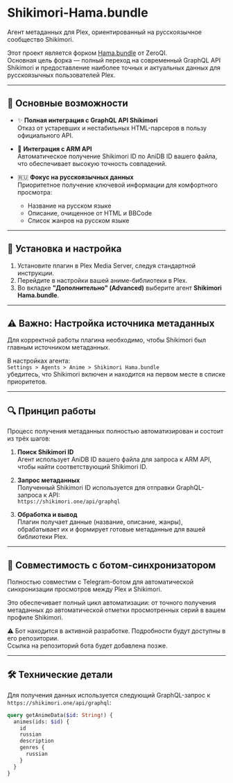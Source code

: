 # Shikimori-Hama.bundle

Агент метаданных для Plex, ориентированный на русскоязычное сообщество Shikimori.

Этот проект является форком [Hama.bundle](https://github.com/ZeroQI/Hama.bundle) от ZeroQI.  
Основная цель форка — полный переход на современный GraphQL API Shikimori и предоставление наиболее точных и актуальных данных для русскоязычных пользователей Plex.

---

## 🚀 Основные возможности

- ✨ **Полная интеграция с GraphQL API Shikimori**  
  Отказ от устаревших и нестабильных HTML-парсеров в пользу официального API.

- 🔗 **Интеграция с ARM API**  
  Автоматическое получение Shikimori ID по AniDB ID вашего файла, что обеспечивает высокую точность совпадений.

- 🇷🇺 **Фокус на русскоязычных данных**  
  Приоритетное получение ключевой информации для комфортного просмотра:  
  - Название на русском языке  
  - Описание, очищенное от HTML и BBCode  
  - Список жанров на русском языке

---

## 🔧 Установка и настройка

1. Установите плагин в Plex Media Server, следуя стандартной инструкции.
2. Перейдите в настройки вашей аниме-библиотеки в Plex.
3. Во вкладке **"Дополнительно" (Advanced)** выберите агент **Shikimori Hama.bundle**.

---

## ⚠️ Важно: Настройка источника метаданных

Для корректной работы плагина необходимо, чтобы Shikimori был главным источником метаданных.

В настройках агента:  
`Settings > Agents > Anime > Shikimori Hama.bundle`  
убедитесь, что Shikimori включен и находится на первом месте в списке приоритетов.

---

## 🔍 Принцип работы

Процесс получения метаданных полностью автоматизирован и состоит из трёх шагов:

1. **Поиск Shikimori ID**  
   Агент использует AniDB ID вашего файла для запроса к ARM API, чтобы найти соответствующий Shikimori ID.

2. **Запрос метаданных**  
   Полученный Shikimori ID используется для отправки GraphQL-запроса к API:  
   `https://shikimori.one/api/graphql`

3. **Обработка и вывод**  
   Плагин получает данные (название, описание, жанры), обрабатывает их и формирует готовые метаданные для вашей библиотеки Plex.

---

## 🤖 Совместимость с ботом-синхронизатором

Полностью совместим с Telegram-ботом для автоматической синхронизации просмотров между Plex и Shikimori.

Это обеспечивает полный цикл автоматизации: от точного получения метаданных до автоматической отметки просмотренных серий в вашем профиле Shikimori.

⚠️ Бот находится в активной разработке. Подробности будут доступны в его репозитории.  
Ссылка на репозиторий бота будет добавлена позже.

---

## 🛠️ Технические детали

Для получения данных используется следующий GraphQL-запрос к `https://shikimori.one/api/graphql`:

```graphql
query getAnimeData($id: String!) {
  animes(ids: $id) {
    id
    russian
    description
    genres {
      russian
    }
  }
}
